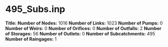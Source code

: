 # 495_Subs.inp
**Title:** 
**Number of Nodes:** 1016
**Number of Links:** 1023
**Number of Pumps:** 0
**Number of Weirs:** 0
**Number of Orifices:** 0
**Number of Outfalls:** 2
**Number of Storages:** 56
**Number of Outlets:** 0
**Number of Subcatchments:** 495
**Number of Raingages:** 1
